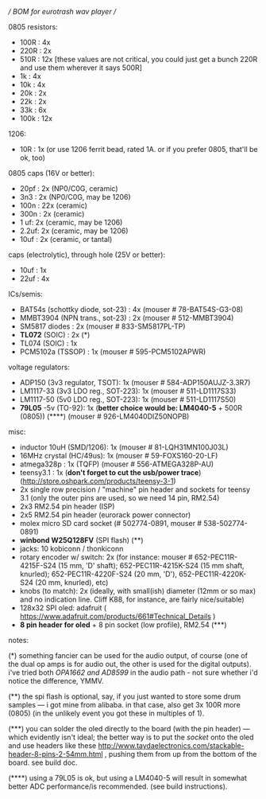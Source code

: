 **/* BOM for eurotrash wav player */**



0805 resistors:

- 100R :         4x 
- 220R :         2x 
- 510R :         12x [these values are not critical, you could just get a bunch 220R and use them wherever it says 500R]
- 1k :           4x
- 10k :          4x
- 20k :          2x
- 22k :		 2x	
- 33k :		 6x	
- 100k :         12x

1206: 

- 10R : 1x (or use 1206 ferrit bead, rated 1A. or if you prefer 0805, that'll be ok, too)

0805 caps (16V or better):

- 20pf :          2x (NP0/C0G, ceramic) 
- 3n3  :          2x (NP0/C0G, may be 1206)
- 100n :         22x (ceramic)
- 300n :          2x (ceramic) 
- 1  uf:          2x (ceramic, may be 1206)
- 2.2uf:	  2x (ceramic, may be 1206)
- 10uf :          2x (ceramic, or tantal)	  

caps (electrolytic), through hole (25V or better):

- 10uf : 	  1x
- 22uf :	  4x

		
ICs/semis:

- BAT54s (schottky diode, sot-23) : 4x (mouser # 78-BAT54S-G3-08)
- MMBT3904 (NPN trans., sot-23) : 2x (mouser # 512-MMBT3904)
- SM5817 diodes : 2x (mouser # 833-SM5817PL-TP)
- **TL072** (SOIC) : 2x (*)
- TL074 (SOIC) : 1x
- PCM5102a (TSSOP) : 1x (mouser # 595-PCM5102APWR)


voltage regulators:

- ADP150 (3v3 regulator, TSOT): 1x (mouser # 584-ADP150AUJZ-3.3R7)
- LM1117-33 (3v3 LDO reg., SOT-223): 1x (mouser # 511-LD1117S33)
- LM1117-50 (5v0 LDO reg., SOT-223): 1x (mouser # 511-LD1117S50)
- **79L05** -5v (TO-92): 1x (**better choice would be: LM4040-5** + 500R (0805)) (****) (mouser # 926-LM4040DIZ50NOPB)


misc:

- inductor 10uH (SMD/1206): 1x (mouser # 81-LQH31MN100J03L)
- 16MHz crystal (HC/49us): 1x (mouser # 59-FOXS160-20-LF)
- atmega328p : 1x (TQFP)  (mouser # 556-ATMEGA328P-AU)
- teensy3.1  : 1x (**don't forget to cut the usb/power trace**) (http://store.oshpark.com/products/teensy-3-1)
- 2x single row precision / "machine" pin header and sockets for teensy 3.1 (only the outer pins are used, so we need 14 pin, RM2.54)
- 2x3 RM2.54 pin header (ISP)
- 2x5 RM2.54 pin header (eurorack power connector)
- molex micro SD card socket (# 502774-0891, mouser # 538-502774-0891)
- **winbond W25Q128FV** (SPI flash) (**)
- jacks: 10 kobiconn / thonkiconn
- rotary encoder w/ switch: 2x (for instance: mouser # 652-PEC11R-4215F-S24 (15 mm, 'D' shaft); 652-PEC11R-4215K-S24 (15 mm shaft,      knurled); 652-PEC11R-4220F-S24 (20 mm, 'D'), 652-PEC11R-4220K-S24 (20 mm, knurled), etc)
- knobs (to match): 2x (ideally, with small(ish) diameter (12mm or so max) and no indication line. Cliff K88, for instance, are fairly nice/suitable)
- 128x32 SPI oled: adafruit ( https://www.adafruit.com/products/661#Technical_Details ) 
- **8 pin header for oled** + 8 pin socket (low profile), RM2.54 (***)

notes: 

(*) something fancier can be used for the audio output, of course (one of the dual op amps is for audio out, 
the other is used for the digital outputs). 
i've tried both _OPA1662 and AD8599_ in the audio path - not sure whether i'd notice the difference, YMMV.
     
(**) the spi flash is optional, say, if you just wanted to store some drum samples — i got mine from alibaba. in that case, also get 3x 100R more (0805) (in the unlikely event you got these in multiples of 1).

(***) you can solder the oled directly to the board (with the pin header) — which evidently isn't ideal; the better way is to
put the *socket* onto the oled and use headers like these http://www.taydaelectronics.com/stackable-header-8-pins-2-54mm.html , 
pushing them from up from the bottom of the board. see build doc.

(****) using a 79L05 is ok, but using a LM4040-5 will result in somewhat better ADC performance/is recommended. (see build instructions). 

